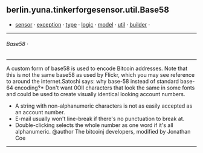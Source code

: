 ## berlin.yuna.tinkerforgesensor.util.Base58
* [sensor](https://github.com/YunaBraska/tinkerforge-sensor/blob/master/readmeDoc/berlin/yuna/tinkerforgesensor/model/sensor/README.md) · [exception](https://github.com/YunaBraska/tinkerforge-sensor/blob/master/readmeDoc/berlin/yuna/tinkerforgesensor/model/exception/README.md) · [type](https://github.com/YunaBraska/tinkerforge-sensor/blob/master/readmeDoc/berlin/yuna/tinkerforgesensor/model/type/README.md) · [logic](https://github.com/YunaBraska/tinkerforge-sensor/blob/master/readmeDoc/berlin/yuna/tinkerforgesensor/logic/README.md) · [model](https://github.com/YunaBraska/tinkerforge-sensor/blob/master/readmeDoc/berlin/yuna/tinkerforgesensor/model/README.md) · [util](https://github.com/YunaBraska/tinkerforge-sensor/blob/master/readmeDoc/berlin/yuna/tinkerforgesensor/util/README.md) · [builder](https://github.com/YunaBraska/tinkerforge-sensor/blob/master/readmeDoc/berlin/yuna/tinkerforgesensor/model/builder/README.md) · 
---
###### Base58 · 

---
A custom form of base58 is used to encode Bitcoin addresses. Note that this is not the same base58 as used by Flickr, which you may see reference to around the internet.Satoshi says: why base-58 instead of standard base-64 encoding?* Don't want 0OIl characters that look the same in some fonts and could be used to create visually identical looking account numbers.
 * A string with non-alphanumeric characters is not as easily accepted as an account number.
 * E-mail usually won't line-break if there's no punctuation to break at.
 * Double-clicking selects the whole number as one word if it's all alphanumeric. @author The bitcoinj developers, modified by Jonathan Coe

--- 
